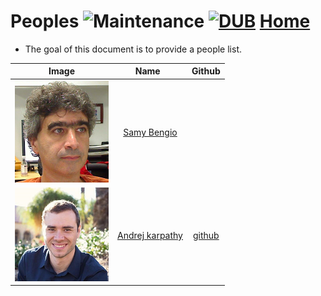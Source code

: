 # Peoples ![Maintenance](https://img.shields.io/maintenance/yes/2017.svg) [![DUB](https://img.shields.io/dub/l/vibe-d.svg)](LICENSE) [Home](../README.md)
- The goal of this document is to provide a people list.


|Image  |Name   | Github
|-----|:-----:|:-----:|
|![Smile](peoples/samy_bengio_scholar.png)| [Samy Bengio](http://bengio.abracadoudou.com/)| |
|![Smile](peoples/Andrej.png)| [Andrej karpathy](http://bengio.abracadoudou.com/)|[github](https://github.com/karpathy) |



